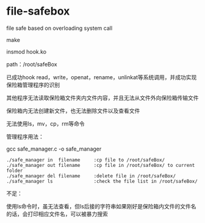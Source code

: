 # file-safebox
file safe based on overloading system call

make

insmod hook.ko

path：/root/safeBox

已成功hook read，write，openat，rename，unlinkat等系统调用，并成功实现保险箱管理程序的识别

其他程序无法读取保险箱文件夹内文件内容，并且无法从文件外向保险箱传输文件

保险箱内无法创建新文件，也无法删除文件以及查看文件

无法使用ls，mv，cp，rm等命令



管理程序用法：

gcc safe_manager.c  -o  safe_manager

```shell
./safe_manager in  filename     :cp file to /root/safeBox/
./safe_manager out filename     :cp file in /root/safeBox/ to current folder
./safe_manager del filename     :delete file in /root/safeBox/ 
./safe_manager ls               :check the file list in /root/safeBox/
```


不足：

使用ls命令时，虽无法查看，但ls后接的字符串如果刚好是保险箱内文件的文件名的话，会打印相应文件名，可以被暴力搜索